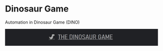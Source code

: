 # Dinosaur Game
Automation in Dinosaur Game (DINO)

<!--- header image --->
<p align="left">
  <img alt="" style="{max-height: 0px}" src="./Dinosaur Game/The Dinosaur Game.png">
</p>